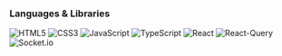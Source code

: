 
 ### Languages & Libraries
![HTML5](https://img.shields.io/badge/-HTML5-%23E34F26?style=flat-square&logo=HTML5&logoColor=black)
![CSS3](https://img.shields.io/badge/-CSS3-%231572B6?style=flat-square&logo=CSS3&logoColor=black)
![JavaScript](https://img.shields.io/badge/-JavaScript-%23ECD53F?style=flat-square&logo=JavaScript&logoColor=black)
![TypeScript](https://img.shields.io/badge/-TypeScript-%233178C6?style=flat-square&logo=TypeScript&logoColor=black)
![React](https://img.shields.io/badge/-React-%2361DAFB?style=flat-square&logo=React&logoColor=black)
![React-Query](https://img.shields.io/badge/-React--Query-%23FF4154?style=flat-square&logo=React%20Query&logoColor=black)
![Socket.io](https://img.shields.io/badge/-Socket.io-%23010101?style=flat-square&logo=Socket.io&logoColor=white)

<!--
**youngha-kim/youngha-kim** is a ✨ _special_ ✨ repository because its `README.md` (this file) appears on your GitHub profile.

Here are some ideas to get you started:

- 🔭 I’m currently working on ...
- 🌱 I’m currently learning ...
- 👯 I’m looking to collaborate on ...
- 🤔 I’m looking for help with ...
- 💬 Ask me about ...
- 📫 How to reach me: ...
- 😄 Pronouns: ...
- ⚡ Fun fact: ...
-->

